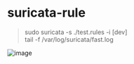 # suricata-rule

> sudo suricata -s ./test.rules -i [dev]  
> tail -f /var/log/suricata/fast.log

![image](https://user-images.githubusercontent.com/63638850/141984171-bdf19804-d01d-4e56-892c-5df628ca2f68.png)
